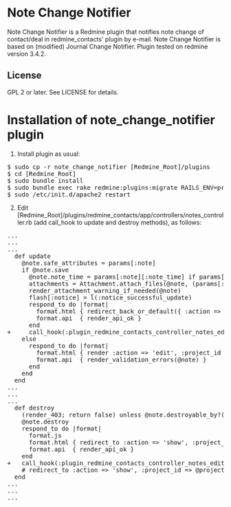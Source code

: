 # Note Change Notifier

Note Change Notifier is a Redmine plugin that notifies note
change of contact/deal in redmine_contacts' plugin by e-mail. Note Change Notifier
is based on (modified) Journal Change Notifier. Plugin tested on redmine 
version 3.4.2.

## License

GPL 2 or later. See LICENSE for details.

# Installation of note_change_notifier plugin

1. Install plugin as usual:
<pre>
$ sudo cp -r note_change_notifier [Redmine_Root]/plugins
$ cd [Redmine_Root]
$ sudo bundle install
$ sudo bundle exec rake redmine:plugins:migrate RAILS_ENV=production
$ sudo /etc/init.d/apache2 restart
</pre>
2. Edit [Redmine_Root]/plugins/redmine_contacts/app/controllers/notes_controller.rb (add call_hook to update and destroy methods), as follows:
<pre>
...
...
...
  def update
    @note.safe_attributes = params[:note]
    if @note.save
      @note.note_time = params[:note][:note_time] if params[:note] && params[:note][:note_time]
      attachments = Attachment.attach_files(@note, (params[:attachments] || (params[:note] && params[:note][:uploads])))  
      render_attachment_warning_if_needed(@note)
      flash[:notice] = l(:notice_successful_update)
      respond_to do |format|
        format.html { redirect_back_or_default({ :action => 'show', :project_id => @note.source.project, :id => @note }) }
        format.api  { render_api_ok }
      end 
+     call_hook(:plugin_redmine_contacts_controller_notes_edit_post, { :note => @note, :params => params}) if Redmine::Plugin.installed?(:note_change_notifier)
    else
      respond_to do |format|
        format.html { render :action => 'edit', :project_id => params[:project_id], :id => @note }
        format.api  { render_validation_errors(@note) }
      end
    end
  end
...
...
...
  def destroy
    (render_403; return false) unless @note.destroyable_by?(User.current, @project)
    @note.destroy
    respond_to do |format|
      format.js
      format.html { redirect_to :action => 'show', :project_id => @project, :id => @note.source }
      format.api  { render_api_ok }
    end
+   call_hook(:plugin_redmine_contacts_controller_notes_edit_post, { :note => @note, :params => params}) if Redmine::Plugin.installed?(:note_change_notifier)
    # redirect_to :action => 'show', :project_id => @project, :id => @contact
  end
...
...
...
</pre>
